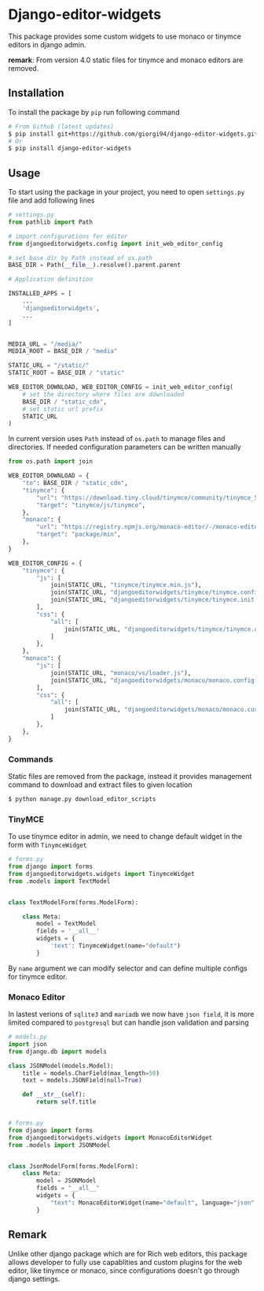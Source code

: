 # Django-editor-widgets


This package provides some custom widgets to use monaco or tinymce editors in django admin.

**remark**: From version 4.0 static files for tinymce and monaco editors are removed.


## Installation

To install the package by `pip` run following command

```sh
# From Github (latest updates)
$ pip install git+https://github.com/giorgi94/django-editor-widgets.git
# Or
$ pip install django-editor-widgets
```

## Usage

To start using the package in your project, you need to open `settings.py` file and add following lines

```python
# settings.py
from pathlib import Path

# import configurations for editor
from djangoeditorwidgets.config import init_web_editor_config

# set base dir by Path instead of os.path
BASE_DIR = Path(__file__).resolve().parent.parent

# Application definition

INSTALLED_APPS = [
    ...
    'djangoeditorwidgets',
    ...
]


MEDIA_URL = "/media/"
MEDIA_ROOT = BASE_DIR / "media"

STATIC_URL = "/static/"
STATIC_ROOT = BASE_DIR / "static"

WEB_EDITOR_DOWNLOAD, WEB_EDITOR_CONFIG = init_web_editor_config(
    # set the directory where files are downloaded
    BASE_DIR / "static_cdn",
    # set static url prefix
    STATIC_URL
)


```

In current version uses `Path` instead of `os.path` to manage files and directories. If needed configuration parameters can be written manually

```python
from os.path import join

WEB_EDITOR_DOWNLOAD = {
    "to": BASE_DIR / "static_cdn",
    "tinymce": {
        "url": "https://download.tiny.cloud/tinymce/community/tinymce_5.10.3.zip",
        "target": "tinymce/js/tinymce",
    },
    "monaco": {
        "url": "https://registry.npmjs.org/monaco-editor/-/monaco-editor-0.32.1.tgz",
        "target": "package/min",
    },
}

WEB_EDITOR_CONFIG = {
    "tinymce": {
        "js": [
            join(STATIC_URL, "tinymce/tinymce.min.js"),
            join(STATIC_URL, "djangoeditorwidgets/tinymce/tinymce.config.js"),
            join(STATIC_URL, "djangoeditorwidgets/tinymce/tinymce.init.js"),
        ],
        "css": {
            "all": [
                join(STATIC_URL, "djangoeditorwidgets/tinymce/tinymce.custom.css"),
            ]
        },
    },
    "monaco": {
        "js": [
            join(STATIC_URL, "monaco/vs/loader.js"),
            join(STATIC_URL, "djangoeditorwidgets/monaco/monaco.config.js"),
        ],
        "css": {
            "all": [
                join(STATIC_URL, "djangoeditorwidgets/monaco/monaco.custom.css"),
            ]
        },
    },
}
```


### Commands

Static files are removed from the package, instead it provides management command to download and extract files to given  location

```bash
$ python manage.py download_editor_scripts
```


### TinyMCE

To use tinymce editor in admin, we need to change default widget in the form with `TinymceWidget`


```python
# forms.py
from django import forms
from djangoeditorwidgets.widgets import TinymceWidget
from .models import TextModel


class TextModelForm(forms.ModelForm):

    class Meta:
        model = TextModel
        fields = '__all__'
        widgets = {
            'text': TinymceWidget(name="default")
        }
```

By `name` argument we can modify selector and can define multiple configs for tinymce editor.


### Monaco Editor

In lastest verions of `sqlite3` and `mariadb` we now have `json field`, it is more limited compared to `postgresql` but can handle json validation and parsing

```python
# models.py
import json
from django.db import models

class JSONModel(models.Model):
    title = models.CharField(max_length=50)
    text = models.JSONField(null=True)

    def __str__(self):
        return self.title


# forms.py
from django import forms
from djangoeditorwidgets.widgets import MonacoEditorWidget
from .models import JSONModel


class JsonModelForm(forms.ModelForm):
    class Meta:
        model = JSONModel
        fields = "__all__"
        widgets = {
            "text": MonacoEditorWidget(name="default", language="json", wordwrap=True)
        }

```

## Remark

Unlike other django package which are for Rich web editors, this package allows developer to fully use capablities and custom plugins for the web editor, like tinymce or monaco, since configurations doesn't go through django settings.